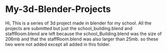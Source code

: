 # My-3d-Blender-Projects

Hi, This is a series of 3d project made in blender for my school.
All the projects are submitted but just the school_building.blend and staffRoom.blend are left because the school_Building.blend was the size of 206mb and that the staffRoom.blend was also larger than 25mb.
so these two were not added except all added in this folder.
